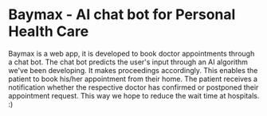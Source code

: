 # Baymax - AI chat bot for Personal Health Care

Baymax is a web app, it is developed to book doctor appointments through a chat bot. The chat bot predicts the user's input through an AI algorithm we've been developing. It makes proceedings accordingly. This enables the patient to book his/her appointment from their home. The patient receives a notification whether the respective doctor has confirmed or postponed their appointment request. This way we hope to reduce the wait time at hospitals. :)
